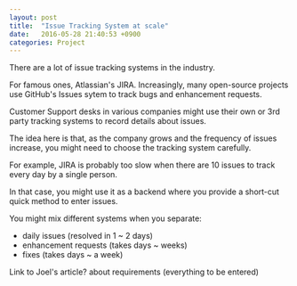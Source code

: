 ```yaml
---
layout: post
title:  "Issue Tracking System at scale"
date:   2016-05-28 21:40:53 +0900
categories: Project
---
```


There are a lot of issue tracking systems in the industry.

For famous ones, Atlassian's JIRA. Increasingly, many open-source projects use GitHub's Issues sytem to track bugs and enhancement requests.

Customer Support desks in various companies might use their own or 3rd party tracking systems to record details about issues. 

The idea here is that, as the company grows and the frequency of issues increase, you might need to choose the tracking system carefully.

For example, JIRA is probably too slow when there are 10 issues to track every day by a single person.

In that case, you might use it as a backend where you provide a short-cut quick method to enter issues.

You might mix different systems when you separate:
* daily issues (resolved in 1 ~ 2 days)
* enhancement requests (takes days ~ weeks)
* fixes (takes days ~ a week)

Link to Joel's article? about requirements (everything to be entered)